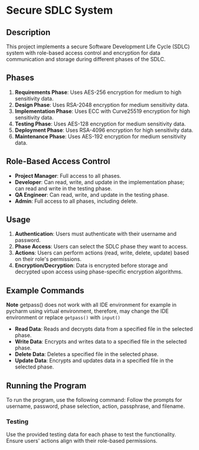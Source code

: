 # Secure SDLC System
## Description
This project implements a secure Software Development Life Cycle (SDLC) system with role-based access control and encryption for data communication and storage during different phases of the SDLC.
## Phases
1. **Requirements Phase**: Uses AES-256 encryption for medium to high sensitivity data.
2. **Design Phase**: Uses RSA-2048 encryption for medium sensitivity data.
3. **Implementation Phase**: Uses ECC with Curve25519 encryption for high sensitivity data.
4. **Testing Phase**: Uses AES-128 encryption for medium sensitivity data.
5. **Deployment Phase**: Uses RSA-4096 encryption for high sensitivity data.
6. **Maintenance Phase**: Uses AES-192 encryption for medium sensitivity data.
## Role-Based Access Control
- **Project Manager**: Full access to all phases.
- **Developer**: Can read, write, and update in the implementation phase; can read and write in the testing phase.
- **QA Engineer**: Can read, write, and update in the testing phase.
- **Admin**: Full access to all phases, including delete.
## Usage
1. **Authentication**: Users must authenticate with their username and password.
2. **Phase Access**: Users can select the SDLC phase they want to access.
3. **Actions**: Users can perform actions (read, write, delete, update) based on their role's permissions.
4. **Encryption/Decryption**: Data is encrypted before storage and decrypted upon access using phase-specific encryption algorithms.

## Example Commands
**Note** getpass() does not work with all IDE environment for example in pycharm using virtual environment, therefore, may change the IDE environment or replace `getpass()` with `input()`
- **Read Data**: Reads and decrypts data from a specified file in the selected phase.
- **Write Data**: Encrypts and writes data to a specified file in the selected phase.
- **Delete Data**: Deletes a specified file in the selected phase.
- **Update Data**: Encrypts and updates data in a specified file in the selected phase.
## Running the Program
To run the program, use the following command:
Follow the prompts for username, password, phase selection, action, passphrase, and filename.
### Testing
Use the provided testing data for each phase to test the functionality. Ensure users' actions align with their role-based permissions.
